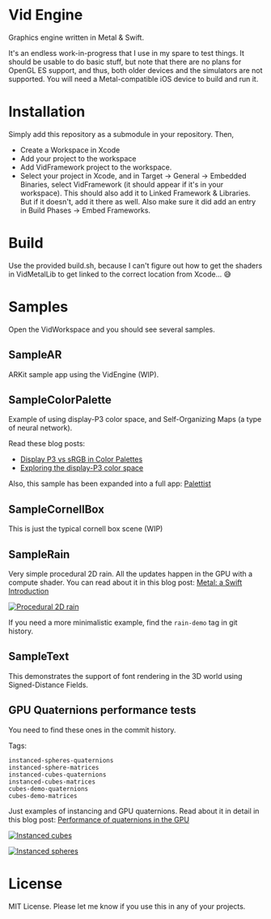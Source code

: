 Vid Engine
=========
Graphics engine written in Metal & Swift.

It's an endless work-in-progress that I use in my spare to test things. It should be usable to do basic stuff, but note that there are no plans for OpenGL ES support, and thus, both older devices and the simulators are not supported. You will need a Metal-compatible iOS device to build and run it.

Installation
=========
Simply add this repository as a submodule in your repository. Then,

* Create a Workspace in Xcode
* Add your project to the workspace
* Add VidFramework project to the workspace.
* Select your project in Xcode, and in Target -> General -> Embedded Binaries, select VidFramework (it should appear if it's in your workspace). This should also add it to Linked Framework & Libraries. But if it doesn't, add it there as well. Also make sure it did add an entry in Build Phases -> Embed Frameworks.

Build
====
Use the provided build.sh, because I can't figure out how to get the shaders in VidMetalLib to get linked to the correct location from Xcode... 😅


Samples
=======
Open the VidWorkspace and you should see several samples.

## SampleAR

ARKit sample app using the VidEngine (WIP).

## SampleColorPalette

Example of using display-P3 color space, and Self-Organizing Maps (a type of neural network).

Read these blog posts:
* [Display P3 vs sRGB in Color Palettes](http://endavid.com/index.php?entry=80)
* [Exploring the display-P3 color space](http://endavid.com/index.php?entry=79)

Also, this sample has been expanded into a full app: [Palettist](http://palettist.endavid.com)

## SampleCornellBox

This is just the typical cornell box scene (WIP)

## SampleRain

Very simple procedural 2D rain. All the updates happen in the GPU with a compute shader.
You can read about it in this blog post: [Metal: a Swift Introduction](http://tech.metail.com/metal-swift-introduction/)

[![Procedural 2D rain](http://img.youtube.com/vi/7qWMA4ow2jc/0.jpg)](https://www.youtube.com/watch?v=7qWMA4ow2jc "Procedural 2D rain")

If you need a more minimalistic example, find the `rain-demo` tag in git history.

## SampleText

This demonstrates the support of font rendering in the 3D world using Signed-Distance Fields. 


## GPU Quaternions performance tests
You need to find these ones in the commit history.

Tags:

    instanced-spheres-quaternions
    instanced-sphere-matrices
    instanced-cubes-quaternions
    instanced-cubes-matrices
    cubes-demo-quaternions
    cubes-demo-matrices

Just examples of instancing and GPU quaternions. Read about it in detail in this blog post: 
[Performance of quaternions in the GPU](http://tech.metail.com/performance-quaternions-gpu/)

[![Instanced cubes](http://img.youtube.com/vi/Q7GQbFIXMJg/0.jpg)](https://www.youtube.com/watch?v=Q7GQbFIXMJg "Instanced cubes")

[![Instanced spheres](http://img.youtube.com/vi/P9fTjDLkOtI/0.jpg)](https://www.youtube.com/watch?v=P9fTjDLkOtI "Instanced cubes")


License
======
MIT License.
Please let me know if you use this in any of your projects.
